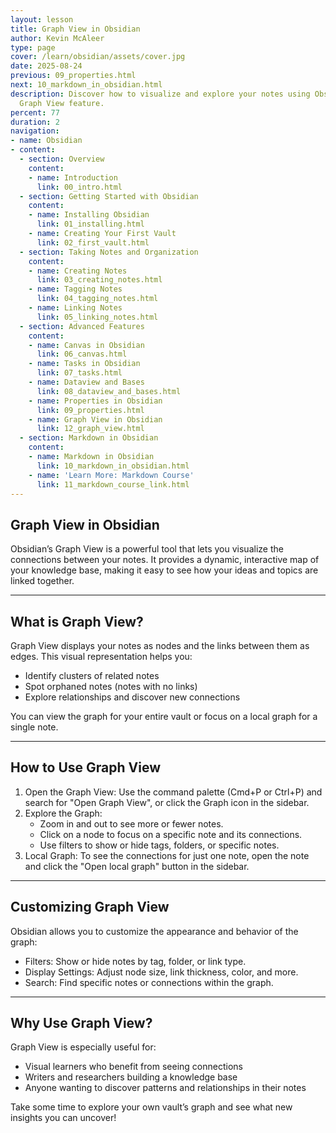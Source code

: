 ```yaml
---
layout: lesson
title: Graph View in Obsidian
author: Kevin McAleer
type: page
cover: /learn/obsidian/assets/cover.jpg
date: 2025-08-24
previous: 09_properties.html
next: 10_markdown_in_obsidian.html
description: Discover how to visualize and explore your notes using Obsidian's powerful
  Graph View feature.
percent: 77
duration: 2
navigation:
- name: Obsidian
- content:
  - section: Overview
    content:
    - name: Introduction
      link: 00_intro.html
  - section: Getting Started with Obsidian
    content:
    - name: Installing Obsidian
      link: 01_installing.html
    - name: Creating Your First Vault
      link: 02_first_vault.html
  - section: Taking Notes and Organization
    content:
    - name: Creating Notes
      link: 03_creating_notes.html
    - name: Tagging Notes
      link: 04_tagging_notes.html
    - name: Linking Notes
      link: 05_linking_notes.html
  - section: Advanced Features
    content:
    - name: Canvas in Obsidian
      link: 06_canvas.html
    - name: Tasks in Obsidian
      link: 07_tasks.html
    - name: Dataview and Bases
      link: 08_dataview_and_bases.html
    - name: Properties in Obsidian
      link: 09_properties.html
    - name: Graph View in Obsidian
      link: 12_graph_view.html
  - section: Markdown in Obsidian
    content:
    - name: Markdown in Obsidian
      link: 10_markdown_in_obsidian.html
    - name: 'Learn More: Markdown Course'
      link: 11_markdown_course_link.html
---
```



## Graph View in Obsidian

Obsidian’s Graph View is a powerful tool that lets you visualize the connections between your notes. It provides a dynamic, interactive map of your knowledge base, making it easy to see how your ideas and topics are linked together.

---

## What is Graph View?

Graph View displays your notes as nodes and the links between them as edges. This visual representation helps you:

- Identify clusters of related notes
- Spot orphaned notes (notes with no links)
- Explore relationships and discover new connections

You can view the graph for your entire vault or focus on a local graph for a single note.

---

## How to Use Graph View

1. Open the Graph View: Use the command palette (Cmd+P or Ctrl+P) and search for "Open Graph View", or click the Graph icon in the sidebar.
2. Explore the Graph:
   - Zoom in and out to see more or fewer notes.
   - Click on a node to focus on a specific note and its connections.
   - Use filters to show or hide tags, folders, or specific notes.
3. Local Graph: To see the connections for just one note, open the note and click the "Open local graph" button in the sidebar.

---

## Customizing Graph View

Obsidian allows you to customize the appearance and behavior of the graph:

- Filters: Show or hide notes by tag, folder, or link type.
- Display Settings: Adjust node size, link thickness, color, and more.
- Search: Find specific notes or connections within the graph.

---

## Why Use Graph View?

Graph View is especially useful for:

- Visual learners who benefit from seeing connections
- Writers and researchers building a knowledge base
- Anyone wanting to discover patterns and relationships in their notes

Take some time to explore your own vault’s graph and see what new insights you can uncover!
